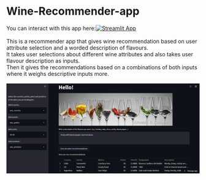 # Wine-Recommender-app
You can interact with this app here:[![Streamlit App](https://static.streamlit.io/badges/streamlit_badge_black_white.svg)](https://share.streamlit.io/ashwinswar/wine-recommender-app/streamlit-app.py)
<br>
<br>
This is a recommender app that gives wine recommendation based on user attribute selection and a worded description of flavours. <br>
It takes user selections about different wine attributes and also takes user flavour description as inputs. <br>
Then it gives the recommendations based on a combinations of both inputs where it weighs descriptive inputs more. <br>
<br>
![](images/wine-app-demo.png)

